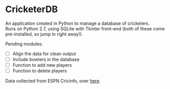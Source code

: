 # CricketerDB

An application created in Python to manage a database of cricketers.  
Runs on Python 2.7, using SQLite with Tkinter front-end (both of these come pre-installed, so jump in right away!).  


Pending modules:
- [ ] Align the data for clean output
- [ ] Include bowlers in the database
- [ ] Function to add new players
- [ ] Function to delete players

Data collected from ESPN Cricinfo, over [here](http://stats.espncricinfo.com/ci/engine/stats/index.html?class=11;team=6;template=results;type=batting).
